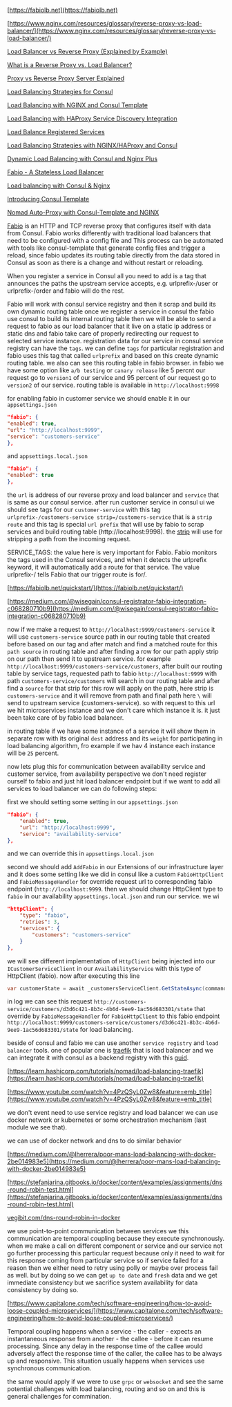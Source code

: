 [https://fabiolb.net](https://fabiolb.net)

[https://www.nginx.com/resources/glossary/reverse-proxy-vs-load-balancer/](https://www.nginx.com/resources/glossary/reverse-proxy-vs-load-balancer/)

[Load Balancer vs Reverse Proxy (Explained by Example)](https://www.youtube.com/watch?v=S8J2fkN2FeI)

[What is a Reverse Proxy vs. Load Balancer?](https://www.nginx.com/resources/glossary/reverse-proxy-vs-load-balancer/)

[Proxy vs Reverse Proxy Server Explained](https://www.youtube.com/watch?v=SqqrOspasag)

[Load Balancing Strategies for Consul](https://www.hashicorp.com/blog/load-balancing-strategies-for-consul)

[Load Balancing with NGINX and Consul Template](https://learn.hashicorp.com/tutorials/consul/load-balancing-nginx)

[Load Balancing with HAProxy Service Discovery Integration](https://learn.hashicorp.com/tutorials/consul/load-balancing-haproxy?in=consul/integrations)

[Load Balance Registered Services](https://learn.hashicorp.com/collections/consul/load-balancing)

[Load Balancing Strategies with NGINX/HAProxy and Consul](https://www.youtube.com/watch?v=ZvKPAug-IgA)

[Dynamic Load Balancing with Consul and Nginx Plus](https://www.youtube.com/watch?v=68qJuV2iRtk)

[Fabio - A Stateless Load Balancer](https://www.youtube.com/watch?v=fJ3qHbgZsU0&t=1214s)

[Load balancing with Consul & Nginx](https://hectormartinez.dev/posts/load-balancing-consul-nginx/)

[Introducing Consul Template](https://www.hashicorp.com/blog/introducing-consul-template)

[Nomad Auto-Proxy with Consul-Template and NGINX](https://www.youtube.com/watch?v=75vF92Vue2U)


[Fabio](https://fabiolb.net) is an HTTP and TCP reverse proxy that configures itself with data from Consul. Fabio works differently with traditional load balancers that need to be configured with a config file and This process can be automated with tools like consul-template that generate config files and trigger a reload, since fabio updates its routing table directly from the data stored in Consul as soon as there is a change and without restart or reloading.

When you register a service in Consul all you need to add is a tag that announces the paths the upstream service accepts, e.g. urlprefix-/user or urlprefix-/order and fabio will do the rest.

Fabio will work with consul service registry and then it scrap and build its own dynamic routing table once we register a service in consul the fabio use consul to build its internal routing table then we will be able to send a request to fabio as our load balancer that it live on a static ip address or static dns and fabio take care of properly redirecting our request to selected service instance. registration data for our service in consul service registry can have the `tags`. we can define `tags` for particular registration and fabio uses this tag that called `urlprefix` and based on this create dynamic routing table. we also can see this routing table in fabio browser. in fabio we have some option like `a/b testing` or `canary release` like 5 percnt our request go to `version1` of our service and 95 percent of our request go to `version2` of our service. routing table is available in `http://localhost:9998`

for enabling fabio in customer service we should enable it in our `appsettings.json` 

``` json
"fabio": {
"enabled": true,
"url": "http://localhost:9999",
"service": "customers-service"
},
```

and `appsettings.local.json`

``` json
"fabio": {
"enabled": true
},
```

the `url` is address of our reverse proxy and load balancer and `service` that is same as our consul service. after run customer service in consul ui we should see tags for our `customer-service` with this tag `urlprefix-/customers-service strip=/customers-service` that is a `strip route` and this tag is special `url prefix` that will use by fabio to scrap services and build routing table (http://localhost:9998). the [strip](https://github.com/fabiolb/fabio/wiki/Features#path-stripping) will use for stripping a path from the incoming request.

SERVICE_TAGS: the value here is very important for Fabio. Fabio monitors the tags used in the Consul services, and when it detects the urlprefix keyword, it will automatically add a route for that service. The value urlprefix-/ tells Fabio that our trigger route is for/.

[https://fabiolb.net/quickstart/](https://fabiolb.net/quickstart/)

[https://medium.com/@wisegain/consul-registrator-fabio-integration-c068280710b9](https://medium.com/@wisegain/consul-registrator-fabio-integration-c068280710b9)

now if we make a request to `http://localhost:9999/customers-service` it will use `customers-service` source path in our routing table that created before based on our tag and after match and find a matched route for this `path source` in routing table and after finding a row for our path apply strip on our path then send it to upstream service. for example `http://localhost:9999/customers-service/customers`, after built our routing table by service tags, requested path to fabio `http://localhost:9999` with path `customers-service/customers` will search in our routing table and after find a `source` for that strip for this row will apply on the path, here strip is `customers-service` and it will remove from path and final path here `\` will send to upstream service (customers-service). so with request to this url we hit microservices instance and we don't care which instance it is. it just been take care of by fabio load balancer.

in routing table if we have some instance of a service it will show them in separate row with its original `dest` address and its `weight` for participating in load balancing algorithm, fro example if we hav 4 instance each instance will be `25` percent.

now lets plug this for communication between availability service and customer service, from availability perspective we don't need register ourself to fabio and just hit load balancer endpoint but if we want to add all services to load balancer we can do following steps:

first we should setting some setting in our `appsettings.json`

``` json
"fabio": {
    "enabled": true,
    "url": "http://localhost:9999",
    "service": "availability-service"
},
```
and we can override this in `appsettings.local.json`

second we should add `AddFabio` in our Extensions of our infrastructure layer and it does some setting like we did in consul like a custom `FabioHttpClient` and `FabioMessageHandler` for override request url to corresponding fabio endpoint (`http://localhost:9999`. then we should change HttpClient type to `fabio` in our availability `appsettings.local.json` and run our service. we wi

``` json
"httpClient": {
    "type": "fabio",
    "retries": 3,
    "services": {
        "customers": "customers-service"
    }
},
```

we will see different implementation of `HttpClient` being injected into our `ICustomerServiceClient` in our `AvailabilityService` with this type of HttpClient (fabio).
now after executing this line

``` csharp
var customerState = await _customersServiceClient.GetStateAsync(command.CustomerId);
```

in log we can see this request `http://customers-service/customers/d3d6c421-8b3c-4b6d-9ee9-1ac56d683301/state` that override by `FabioMessageHandler` for `FabioHttpClient` to this fabio endpoint `http://localhost:9999/customers-service/customers/d3d6c421-8b3c-4b6d-9ee9-1ac56d683301/state` for load balancing.

beside of consul and fabio we can use another `service registry` and `load balancer` tools. one of popular one is [traefik](https://traefik.io) that is load balancer and we can integrate it with consul as a backend registry with this [guid](https://doc.traefik.io/traefik/v1.4/configuration/backends/consul/).

[https://learn.hashicorp.com/tutorials/nomad/load-balancing-traefik](https://learn.hashicorp.com/tutorials/nomad/load-balancing-traefik)

[https://www.youtube.com/watch?v=4PzQSyL0Zw8&feature=emb_title](https://www.youtube.com/watch?v=4PzQSyL0Zw8&feature=emb_title)

we don't event need to use service registry and load balancer we can use docker network or kubernetes or some orchestration mechanism (last module we see that).

we can use of docker network and dns to do similar behavior

[https://medium.com/@lherrera/poor-mans-load-balancing-with-docker-2be014983e5](https://medium.com/@lherrera/poor-mans-load-balancing-with-docker-2be014983e5)

[https://stefanjarina.gitbooks.io/docker/content/examples/assignments/dns-round-robin-test.html](https://stefanjarina.gitbooks.io/docker/content/examples/assignments/dns-round-robin-test.html)

[vegibit.com/dns-round-robin-in-docker](vegibit.com/dns-round-robin-in-dockerg)


we use point-to-point communication between services we this communication are temporal coupling because they execute synchronously. when we make a call on different component or service and our service not go further processing this particular request because only it need to wait for this response coming from particular service so if service failed for a reason then we either need to retry using polly or maybe over process fail as well. but by doing so we can get `up to date` and `fresh` data and we get immediate consistency but we sacrifice system availability for data consistency by doing so.


[https://www.capitalone.com/tech/software-engineering/how-to-avoid-loose-coupled-microservices/](https://www.capitalone.com/tech/software-engineering/how-to-avoid-loose-coupled-microservices/)

Temporal coupling happens when a service - the caller - expects an instantaneous response from another - the callee - before it can resume processing. Since any delay in the response time of the callee would adversely affect the response time of the caller, the callee has to be always up and responsive. This situation usually happens when services use synchronous communication.

the same would apply if we were to use `grpc` or `websocket` and see the same potential challenges with load balancing, routing and so on and this is general challenges for commination.
